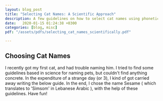 ```yaml
---
layout: blog_post
title: "Selecting Cat Names: A Scientific Approach"
description: A few guidelines on how to select cat names using phonetic rules, psychology, and a quick auditory analysis.
date:   2020-01-15 01:24:38 +0300
categories: [blog, misc]
pdf: "/assets/pdfs/selecting_cat_names_scientifically.pdf"

---
```


## Choosing Cat Names

I recently got my first cat, and had trouble naming him. I tried to find some guidelines based in science for naming pets, but couldn't find anything concrete. In the expenditure of a strange day (or 3), I kind of got carried away writing the below guide. In the end, I chose the name Sesame ( which translates to 'Simsom' in Lebanese Arabic ), with the help of these guidelines. Have fun!